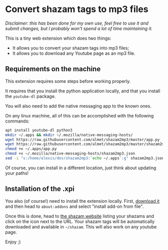 # Convert shazam tags to mp3 files

*Disclaimer: this has been done for my own use, feel free to use it and submit
changes, but I probably won't spend a lot of time maintaining it.*

This is a tiny web extension which does two things:

- It allows you to convert your shazam tags into mp3 files;
- It allows you to download any Youtube page as an mp3 file.

## Requirements on the machine

This extension requires some steps before working properly.

It requires that you install the python application locally, and that
you install the `youtube-dl` package.

You will also need to add the native messaging app to the known ones.

On any linux machine, all of this can be accomplished with the following commands:

```bash
apt install youtube-dl python3
mkdir ~/.apps && mkdir ~/.mozilla/native-messaging-hosts/
wget https://raw.githubusercontent.com/almet/shazam2mp3/master/app.py -O ~/.apps/app.py
wget https://raw.githubusercontent.com/almet/shazam2mp3/master/shazam2mp3.json -O ~/.mozilla/native-messaging-hosts/shazam2mp3.json
chmod +x ~/.apps/app.py
chmod +x ~/.mozilla/native-messaging-hosts/shazam2mp3.json
sed -i "s:/home/alexis/dev/shazam2mp3:`echo ~/.apps`:g" shazam2mp3.json
```

Of course, you can install in a different location, just think about updating your paths!

## Installation of the .xpi

You also (of course!) need to install the extension locally. First, [download
it](https://github.com/almet/shazam2mp3/blob/master/dist/shazam_to_mp3-1.0-an+fx.xpi?raw=true)
and then head to `about:addons` and select "install add-on from file".

Once this is done, head to [the shazam
website](https://www.shazam.com/myshazam) listing your shazams and click on the
icon next to the URL. Your shazam tags will be automatically downloaded and
available in `~/shazam`. This will also work on any youtube page.

Enjoy ;)

